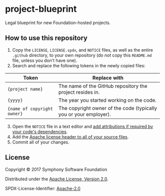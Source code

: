 # project-blueprint
Legal blueprint for new Foundation-hosted projects.

## How to use this repository

1. Copy the `LICENSE`, `LICENSE.spdx`, and `NOTICE` files, as well as the entire `.github` directory, to your own repository (do _not_ copy this `README.md` file, unless you don't have one).
2. Search and replace the following tokens in the newly copied files:

  | Token                       | Replace with                                                      |
  | --------------------------- | ----------------------------------------------------------------- |
  | `{project name}`            | The name of the GitHub repository the project resides in.         |
  | `{yyyy}`                    | The year you started working on the code.                         |
  | `{name of copyright owner}` | The copyright owner of the code (typically you or your employer). |

3. Open the `NOTICE` file in a text editor and [add attributions if required by your code's dependencies](https://symphonyoss.atlassian.net/wiki/display/FM/License+Categories).
4. Add the [Apache license header to all of your source files](https://symphonyoss.atlassian.net/wiki/display/FM/Legal+Requirements#LegalRequirements-Sourcecodelicenseheaders).
5. Commit all of your changes.

## License

Copyright © 2017 Symphony Software Foundation

Distributed under the [Apache License, Version 2.0](http://www.apache.org/licenses/LICENSE-2.0).

SPDX-License-Identifier: [Apache-2.0](https://spdx.org/licenses/Apache-2.0)
